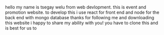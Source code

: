 hello my name is tsegay welu from web devlopment. this is event and promotion website. 
to develop this i use react for front end and  node for the back end with mongo database
thanks for following me and downloading this website  i happy to share my ability with you! you have to clone this  and is best for us to 

